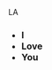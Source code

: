 <html>
    <head>
      <tittle>LA</tittle>
    </head>
  <body>
    <ul>
      <h3>
        <li>I</li>
        <li>Love</li>
        <li>You</li>
      </h3>
    </ul>
  </body>
</html>
